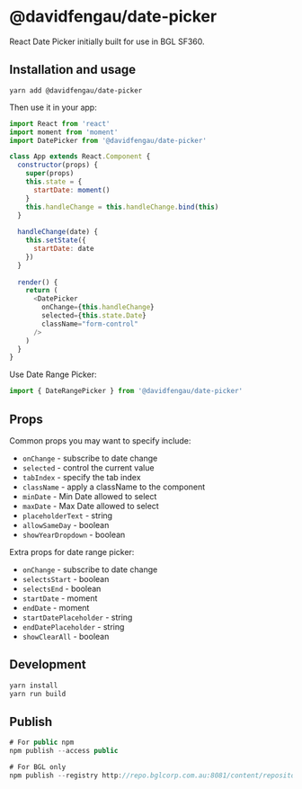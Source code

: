 # @davidfengau/date-picker

React Date Picker initially built for use in BGL SF360.

## Installation and usage

```
yarn add @davidfengau/date-picker
```

Then use it in your app:

```js
import React from 'react'
import moment from 'moment'
import DatePicker from '@davidfengau/date-picker'

class App extends React.Component {
  constructor(props) {
    super(props)
    this.state = {
      startDate: moment()
    }
    this.handleChange = this.handleChange.bind(this)
  }
  
  handleChange(date) {
    this.setState({
      startDate: date
    })
  }
    
  render() {
    return (
      <DatePicker
        onChange={this.handleChange}
        selected={this.state.Date}
        className="form-control"
      />
    )
  }
}
```

Use Date Range Picker:
```js
import { DateRangePicker } from '@davidfengau/date-picker'
```

## Props

Common props you may want to specify include:

- `onChange` - subscribe to date change
- `selected`  - control the current value
- `tabIndex` - specify the tab index
- `className` - apply a className to the component
- `minDate` - Min Date allowed to select
- `maxDate` - Max Date allowed to select
- `placeholderText` - string
- `allowSameDay` - boolean
- `showYearDropdown` - boolean

Extra props for date range picker:

- `onChange` - subscribe to date change
- `selectsStart` - boolean
- `selectsEnd` - boolean
- `startDate` - moment
- `endDate` - moment
- `startDatePlaceholder` - string
- `endDatePlaceholder` - string
- `showClearAll` - boolean

## Development
```js
yarn install
yarn run build
```

## Publish
```js
# For public npm
npm publish --access public

# For BGL only
npm publish --registry http://repo.bglcorp.com.au:8081/content/repositories/bgl.npm/
```
